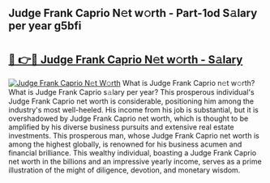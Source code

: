 ## Judge Frank Caprio N𝚎t w𝚘rth - Part-1od S𝚊lary per year g5bfi

# <h2><a href="http://gc5b40.nevu.top/?p=Judge+Frank+Caprio">🔗 👉🔴 Judge Frank Caprio N𝚎t w𝚘rth - S𝚊lary</a></h2>

[![Judge Frank Caprio N𝚎t W𝚘rth](https://i.imgur.com/Oavwk0R.jpeg)](http://gc5b40.nevu.top/?p=Judge+Frank+Caprio)
What is Judge Frank Caprio n𝚎t w𝚘rth? What is Judge Frank Caprio s𝚊lary per year?
This prosperous individual's Judge Frank Caprio net worth is considerable, positioning him among the industry's most well-heeled. His income from his job is substantial, but it is overshadowed by Judge Frank Caprio net worth, which is thought to be amplified by his diverse business pursuits and extensive real estate investments. This prosperous man, whose Judge Frank Caprio net worth is among the highest globally, is renowned for his business acumen and financial brilliance. This wealthy individual, boasting a Judge Frank Caprio net worth in the billions and an impressive yearly income, serves as a prime illustration of the might of diligence, devotion, and monetary wisdom.
